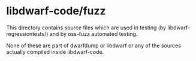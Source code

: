 #  libdwarf-code/fuzz

This directory contains source files which
are used in testing (by libdwarf-regressiontests/)
and by oss-fuzz automated testing.

None of these are part of dwarfdump or libdwarf
or any of the sources actually compiled
inside libdwarf-code.
